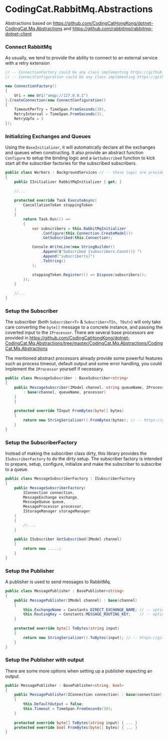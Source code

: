 # CodingCat.RabbitMq.Abstractions

Abstractions based on https://github.com/CodingCatHongKong/dotnet-CodingCat.Mq.Abstractions and https://github.com/rabbitmq/rabbitmq-dotnet-client


### Connect RabbitMq

As usually, we tend to provide the ability to connect to an external service with a retry extension

```csharp
// -- ConnectionFactory could be any class implementing https://github.com/rabbitmq/rabbitmq-dotnet-client/blob/master/projects/client/RabbitMQ.Client/src/client/api/IConnectionFactory.cs
// -- ConnectConfiguration could be any class implementing https://github.com/CodingCatHongKong/dotnet-CodingCat.Mq.Abstractions/blob/master/CodingCat.Mq.Abstractions/CodingCat.Mq.Abstractions/Interfaces/IConnectConfiguration.cs

new ConnectionFactory()
{
    Uri = new Uri("amqp://127.0.0.1")
}.CreateConnection(new ConnectConfiguration()
{
    TimeoutPerTry = TimeSpan.FromSeconds(30),
    RetryInterval = TimeSpan.FromSeconds(3),
    RetryUpTo = 3
});
```


### Initializing Exchanges and Queues

Using the `BaseInitializer`, it will automatically declare all the exchanges and queues when constructing. It also provide an abstract function `Configure` to setup the binding logic and a `GetSubscribed` function to kick start all the subscriber factories for the subscribed subscribers.

```csharp
public class Workers : BackgroundServices // -- these logic are provided in the BaseHostFactory
{
    public IInitializer RabbitMqInitializer { get; }
    
    //...
    
    protected override Task ExecuteAsync(
        CancellationToken stoppingToken
    )
    {
        return Task.Run(() =>
        {
            var subscribers = this.RabbitMqInitializer
                .Configure(this.Connection.CreateModel())
                .GetSubscribed(this.Connection);

            Console.WriteLine(new StringBuilder()
                .Append($"Subscribed {subscribers.Count()} ")
                .Append("subscriber(s)")
                .ToString()
            );

            stoppingToken.Register(() => Dispose(subscribers));
        });
    } 
    
    //...
}
```


### Setup the Subscriber

The subscriber (both `Subscriber<T>` & `Subscriber<TIn, TOut>`) will only take care converting the `byte[]` message to a concrete instance, and passing the coverted input to the `IProcessor`. There are several base processors are provided in https://github.com/CodingCatHongKong/dotnet-CodingCat.Mq.Abstractions/tree/master/CodingCat.Mq.Abstractions/CodingCat.Mq.Abstractions

The mentioned abstract processors already provide some powerful features such as process timeout, default output and some error handling, you could implement the `IProcessor` yourself if necessary.

```csharp
public class MessageSubscriber : BaseSubscriber<string>
{
    public MessageSubscriber(IModel channel, string queueName, IProcess<string> processor)
        : base(channel, queueName, processor)
    {
    }
    
    protected override TInput FromBytes(byte[] bytes)
    {
        return new StringSerializer().FromBytes(bytes); // -- https://github.com/CodingCatHongKong/dotnet-CodingCat.Serializers
    }
}
```


### Setup the SubscriberFactory

Instead of making the subscriber class dirty, this library provides the `ISubscriberFactory` to do the dirty setup. The subscriber factory is intended to prepare, setup, configure, initialize and make the subscriber to subscribe to a queue.

```csharp
public class MessageSubscriberFactory : ISubscriberFactory
{
    public MessageSubscriberFactory(
        IConnection connection,
        MessageExchange exchange,
        MessageQueue queue,
        MessageProcessor processor,
        IStorageManager storageManager
    )
    {
        //....
    }
    
    public ISubscriber GetSubscribed(IModel channel)
    {
        return new .....;
    }
}
```


### Setup the Publisher

A publisher is used to send messages to RabbitMq.

```csharp
public class MessagePublisher : BasePublisher<string>
{
    public MessagePublisher(IModel channel) : base(channel)
    {
        this.ExchangeName = Constants.DIRECT_EXCHANGE_NAME; // -- optional if direct push
        this.RoutingKey = Constants.MESSAGE_ROUTING_KEY;    // -- optional if the exchange will take care
    }
    
    protected override byte[] ToBytes(string input)
    {
        return new StringSerializer().ToBytes(input); // -- https://github.com/CodingCatHongKong/dotnet-CodingCat.Serializers
    }
}
```


### Setup the Publisher with output

There are some more options when setting up a publisher expecting an output.

```csharp
public MessagePublisher : BasePublisher<string, bool>
{
    public MessagePublisher(IConnection connection) : base(connection)
    {
        this.DefaultOutput = false;
        this.Timeout = TimeSpan.FromSeconds(30);
    }
    
    protected override byte[] ToBytes(string input) { ... }
    protected override bool FromBytes(byte[] bytes) { ... }
}
```